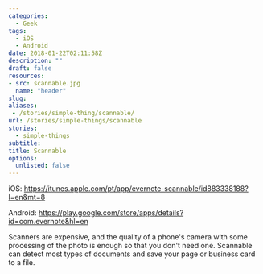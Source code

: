 ```yaml
---
categories: 
  - Geek
tags:
  - iOS
  - Android
date: 2018-01-22T02:11:58Z
description: ""
draft: false
resources: 
- src: scannable.jpg
  name: "header"
slug:
aliases:
 - /stories/simple-thing/scannable/
url: /stories/simple-things/scannable
stories: 
  - simple-things
subtitle: 
title: Scannable
options:
  unlisted: false
---
```


iOS: https://itunes.apple.com/pt/app/evernote-scannable/id883338188?l=en&mt=8

Android: https://play.google.com/store/apps/details?id=com.evernote&hl=en 

Scanners are expensive, and the quality of a phone's camera with some processing of the photo is enough so that you don't need one. Scannable can detect most types of documents and save your page or business card to a file. 